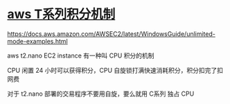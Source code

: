 # [aws T系列积分机制](/2024/04/aws_t2_nano_cpu_credit.md)

<https://docs.aws.amazon.com/AWSEC2/latest/WindowsGuide/unlimited-mode-examples.html>

aws t2.nano EC2 instance 有一种叫 CPU 积分的机制

CPU 闲置 24 小时可以获得积分，CPU 自旋锁打满快速消耗积分，积分扣完了扣网费

对于 t2.nano 部署的交易程序不要用自旋，要么就用 C系列 独占 CPU
